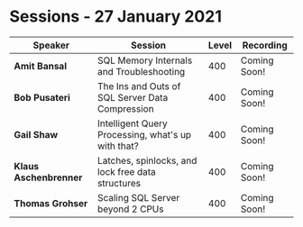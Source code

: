 # Sessions - 27 January 2021

Speaker | Session | Level | Recording
--- | --- | --- | --- 
**Amit Bansal** | SQL Memory Internals and Troubleshooting | 400 | Coming Soon!
**Bob Pusateri** | The Ins and Outs of SQL Server Data Compression | 400 | Coming Soon!
**Gail Shaw** | Intelligent Query Processing, what's up with that? | 400 | Coming Soon!
**Klaus Aschenbrenner** | Latches, spinlocks, and lock free data structures | 400 | Coming Soon!
**Thomas Grohser** | Scaling SQL Server beyond 2 CPUs | 400 | Coming Soon!